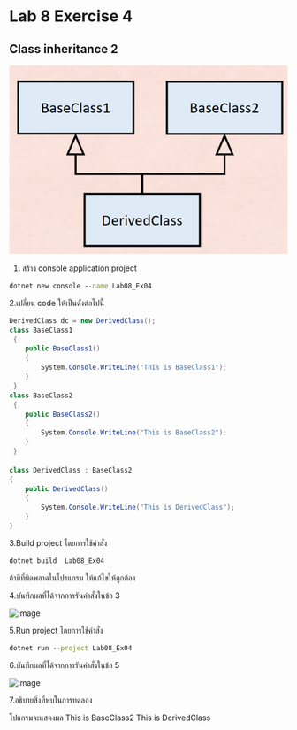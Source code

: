 # Lab 8 Exercise 4

## Class inheritance 2

![alt text](./Pictures/image01.png)

1. สร้าง console application project

```cmd
dotnet new console --name Lab08_Ex04
```

2.เปลี่ยน code ให้เป็นดังต่อไปนี้

```cs
DerivedClass dc = new DerivedClass();
class BaseClass1
 {
    public BaseClass1()
    {
        System.Console.WriteLine("This is BaseClass1");
    }
 }
class BaseClass2
 {
    public BaseClass2()
    {
        System.Console.WriteLine("This is BaseClass2");
    }
 }

class DerivedClass : BaseClass2
{
    public DerivedClass()
    {
        System.Console.WriteLine("This is DerivedClass");
    }
}
```

3.Build project โดยการใช้คำสั่ง

```cmd
dotnet build  Lab08_Ex04
```

ถ้ามีที่ผิดพลาดในโปรแกรม ให้แก้ไขให้ถูกต้อง

4.บันทึกผลที่ได้จากการรันคำสั่งในข้อ 3

<img width="540" alt="image" src="https://github.com/chatladawongkanyon/03376836-OOP-2566-Lab-08/assets/144195963/a9ae1719-5575-4b40-9313-c94af4a00f81">

5.Run project โดยการใช้คำสั่ง

```cmd
dotnet run --project Lab08_Ex04
```

6.บันทึกผลที่ได้จากการรันคำสั่งในข้อ 5

<img width="404" alt="image" src="https://github.com/chatladawongkanyon/03376836-OOP-2566-Lab-08/assets/144195963/65b53c8a-376d-46fb-840e-9e1dcc40fcc0">

7.อธิบายสิ่งที่พบในการทดลอง

โปแกรมจะแสดงผล
This is BaseClass2
This is DerivedClass
